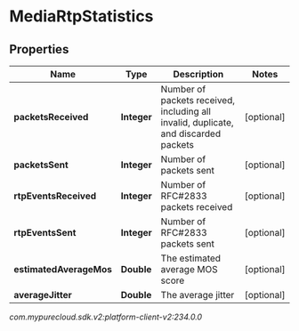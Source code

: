 # MediaRtpStatistics


## Properties

| Name | Type | Description | Notes |
| ------------ | ------------- | ------------- | ------------- |
| **packetsReceived** | **Integer** | Number of packets received, including all invalid, duplicate, and discarded packets |  [optional] |
| **packetsSent** | **Integer** | Number of packets sent |  [optional] |
| **rtpEventsReceived** | **Integer** | Number of RFC#2833 packets received |  [optional] |
| **rtpEventsSent** | **Integer** | Number of RFC#2833 packets sent |  [optional] |
| **estimatedAverageMos** | **Double** | The estimated average MOS score |  [optional] |
| **averageJitter** | **Double** | The average jitter |  [optional] |




_com.mypurecloud.sdk.v2:platform-client-v2:234.0.0_
